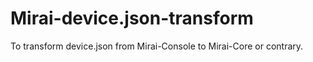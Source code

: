 # Mirai-device.json-transform
To transform device.json from Mirai-Console to Mirai-Core or contrary.
